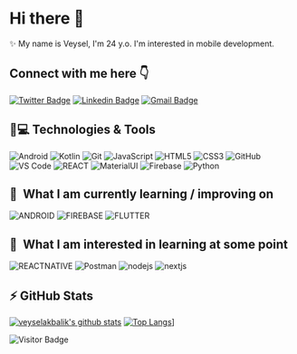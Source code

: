 # Hi there 👋

✨ My name is Veysel, I'm 24 y.o. I'm interested in mobile development.

Connect with me here 👇
---

[![Twitter Badge](https://img.shields.io/badge/-vakbalik-blue?style=plastic&logo=Twitter&logoColor=white&link=https://twitter.com/vakbalik/)](https://twitter.com/vakbalik/)
[![Linkedin Badge](https://img.shields.io/badge/-veyselakbalik-blue?style=plastic&logo=Linkedin&logoColor=white&link=https://www.linkedin.com/in/veyselakbalik/)](https://www.linkedin.com/in/veyselakbalik/)
[![Gmail Badge](https://img.shields.io/badge/-veyselakbalik@ogr.iu.edu.tr-c14438?style=plastic&logo=Gmail&logoColor=white&link=mailto:veyselakbalik@ogr.iu.edu.tr)](mailto:veyselakbalik@ogr.iu.edu.tr)




## 🚀💻 Technologies & Tools


  ![Android](https://img.shields.io/badge/Android-05150C?style=flat-square&logo=android)
  ![Kotlin]( https://img.shields.io/badge/Kotlin-black?style=flat-square&logo=kotlin)
  ![Git](https://img.shields.io/badge/-Git-black?style=flat-square&logo=git)
  ![JavaScript](https://img.shields.io/badge/JavaScript-282C34?logo=javascript)
  ![HTML5](https://img.shields.io/badge/HTML5-282C34?logo=html5)
  ![CSS3](https://img.shields.io/badge/CSS3-282C34?logo=css3)
  ![GitHub](https://img.shields.io/badge/-GitHub-181717?style=flat-square&logo=github)
  ![VS Code](https://img.shields.io/badge/-VS%20Code-007ACC?style=flat-square&logo=visual-studio-code)
  ![REACT](https://badges.aleen42.com/src/react.svg)
  ![MaterialUI](https://img.shields.io/badge/-MaterialUI-0081CB?style=flat-square&logo=material-UI)
  ![Firebase](https://img.shields.io/badge/Firebase-black?style=flat-square&logo=firebase)
  ![Python](https://img.shields.io/badge/-Python-black?style=flat-square&logo=Python)


## 📖  What I am currently learning / improving on


![ANDROID](https://img.shields.io/badge/Android-282C34?logo=android&logoColor=3DDC84)
![FIREBASE](https://img.shields.io/badge/Firebase-282C34?logo=firebase&logoColor=FFCA28)
![FLUTTER](https://img.shields.io/badge/Flutter-282C34?logo=flutter&logoColor=02569B)

## 👾  What I am interested in learning at some point

![REACTNATIVE](https://img.shields.io/badge/React-Native-282C34?logo=react&logoColor=61DAFB)
![Postman](https://img.shields.io/badge/Postman-black?style=flat-square&logo=postman)
![nodejs](https://img.shields.io/badge/Node.js-282C34?logo=node.js&logoColor=339933)
![nextjs](https://img.shields.io/badge/Next.js-282C34?logo=next.js&logoColor=FFFFFF)


## ⚡ GitHub Stats

[![veyselakbalik's github stats](https://github-readme-stats.vercel.app/api?username=veyselakbalik&theme=dark&show_icons=true)](https://github.com/veyselakbalik)
[![Top Langs](https://github-readme-stats.vercel.app/api/top-langs/?username=veyselakbalik&layout=compact&theme=dark)](https://github.com/veyselakbalik/github-readme-stats)]

![Visitor Badge](https://visitor-badge.laobi.icu/badge?page_id=veyselakbalik.veyselakbalik)
